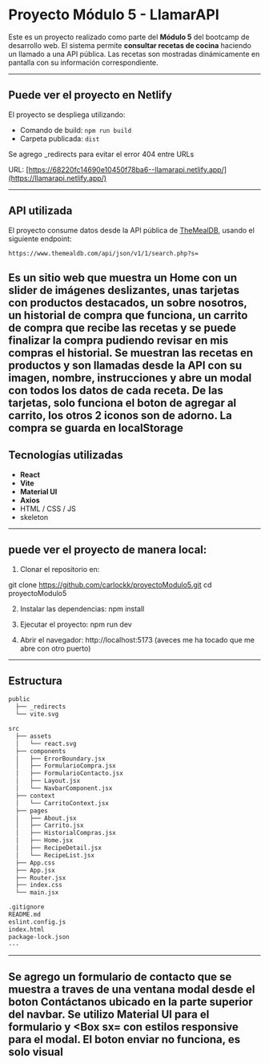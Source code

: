 
# Proyecto Módulo 5 - LlamarAPI

Este es un proyecto realizado como parte del **Módulo 5** del bootcamp de desarrollo web. El sistema permite **consultar recetas de cocina** haciendo un llamado a una API pública. Las recetas son mostradas dinámicamente en pantalla con su información correspondiente.

---

## Puede ver el proyecto en Netlify

El proyecto se despliega utilizando:
- Comando de build: `npm run build`
- Carpeta publicada: `dist`

Se agrego _redirects para evitar el error 404 entre URLs

URL:
[https://68220fc14690e10450f78ba6--llamarapi.netlify.app/](https://llamarapi.netlify.app/)

---

## API utilizada

El proyecto consume datos desde la API pública de [TheMealDB](https://www.themealdb.com/), usando el siguiente endpoint:

```
https://www.themealdb.com/api/json/v1/1/search.php?s=
```
Es un sitio web que muestra un Home con un slider de imágenes deslizantes, unas tarjetas con productos destacados, un sobre nosotros, un historial de compra que funciona, un carrito de compra que recibe las recetas y se puede finalizar la compra pudiendo revisar en mis compras el historial.
Se muestran las recetas en productos y son llamadas desde la API con su imagen, nombre, instrucciones y abre un modal con todos los datos de cada receta.
De las tarjetas, solo funciona el boton de agregar al carrito, los otros 2 iconos son de adorno.
La compra se guarda en localStorage
---

## Tecnologías utilizadas

- **React**
- **Vite**
- **Material UI**
- **Axios**
- HTML / CSS / JS
- skeleton
---

## puede ver el proyecto de manera local:

1. Clonar el repositorio en:

git clone https://github.com/carlockk/proyectoModulo5.git
cd proyectoModulo5

2. Instalar las dependencias:
npm install

3. Ejecutar el proyecto:
npm run dev

4. Abrir el navegador:
http://localhost:5173 (aveces me ha tocado que me abre con otro puerto)

---
## Estructura

```txt
public
  ├── _redirects
  └── vite.svg

src
  ├── assets
  │   └── react.svg
  ├── components
  │   ├── ErrorBoundary.jsx
  │   ├── FormularioCompra.jsx
  │   ├── FormularioContacto.jsx
  │   ├── Layout.jsx
  │   └── NavbarComponent.jsx
  ├── context
  │   └── CarritoContext.jsx
  ├── pages
  │   ├── About.jsx
  │   ├── Carrito.jsx
  │   ├── HistorialCompras.jsx
  │   ├── Home.jsx
  │   ├── RecipeDetail.jsx
  │   └── RecipeList.jsx
  ├── App.css
  ├── App.jsx
  ├── Router.jsx
  ├── index.css
  └── main.jsx

.gitignore  
README.md  
eslint.config.js  
index.html  
package-lock.json  
---
```
---
Se agrego un formulario de contacto que se muestra a traves de una ventana modal desde el boton Contáctanos ubicado en la parte superior del navbar.
Se utilizo Material UI para el formulario y  <Box sx= con estilos responsive para el modal.
El boton enviar no funciona, es solo visual
---

